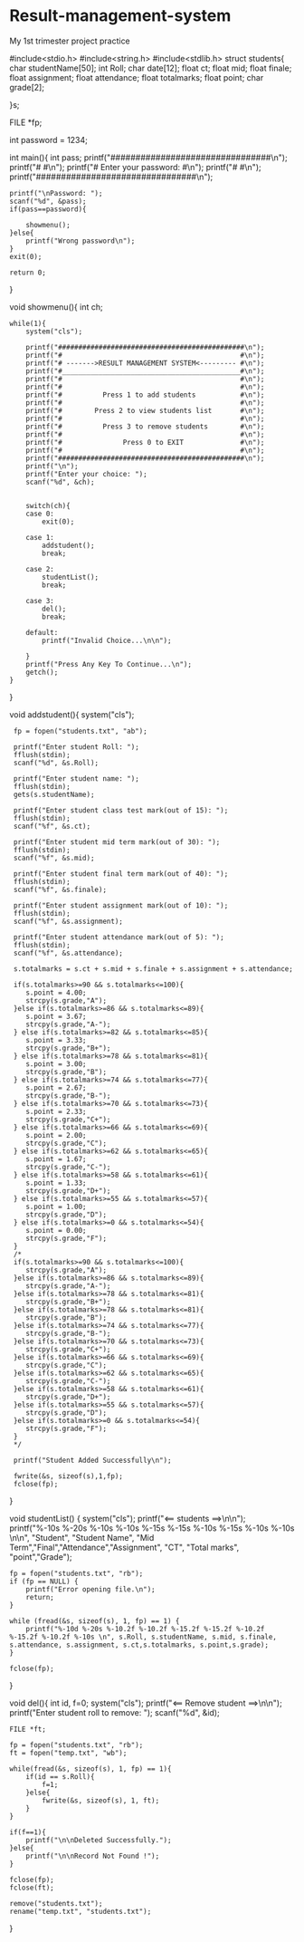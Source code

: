# Result-management-system
My 1st trimester project practice

#include<stdio.h>
#include<string.h>
#include<stdlib.h>
struct students{
    char studentName[50];
    int Roll;
    char date[12];
    float ct;
    float mid;
    float finale;
    float assignment;
    float attendance;
    float totalmarks;
    float point;
    char grade[2];


}s;

FILE *fp;

int password = 1234;



int main(){
    int pass;
    printf("################################\n");
    printf("#                              #\n");
    printf("#     Enter your password:     #\n");
    printf("#                              #\n");
    printf("################################\n");


    printf("\nPassword: ");
    scanf("%d", &pass);
    if(pass==password){

        showmenu();
    }else{
        printf("Wrong password\n");
    }
    exit(0);

    return 0;
}

void showmenu(){
    int ch;

    while(1){
        system("cls");

        printf("##############################################\n");
        printf("#                                            #\n");
        printf("# ------->RESULT MANAGEMENT SYSTEM<--------- #\n");
        printf("#____________________________________________#\n");
        printf("#                                            #\n");
        printf("#                                            #\n");
        printf("#          Press 1 to add students           #\n");
        printf("#                                            #\n");
        printf("#        Press 2 to view students list       #\n");
        printf("#                                            #\n");
        printf("#          Press 3 to remove students        #\n");
        printf("#                                            #\n");
        printf("#               Press 0 to EXIT              #\n");
        printf("#                                            #\n");
        printf("##############################################\n");
        printf("\n");
        printf("Enter your choice: ");
        scanf("%d", &ch);


        switch(ch){
        case 0:
            exit(0);

        case 1:
            addstudent();
            break;

        case 2:
            studentList();
            break;

        case 3:
            del();
            break;

        default:
            printf("Invalid Choice...\n\n");

        }
        printf("Press Any Key To Continue...\n");
        getch();
    }
}


void addstudent(){
     system("cls");

     fp = fopen("students.txt", "ab");

     printf("Enter student Roll: ");
     fflush(stdin);
     scanf("%d", &s.Roll);

     printf("Enter student name: ");
     fflush(stdin);
     gets(s.studentName);

     printf("Enter student class test mark(out of 15): ");
     fflush(stdin);
     scanf("%f", &s.ct);

     printf("Enter student mid term mark(out of 30): ");
     fflush(stdin);
     scanf("%f", &s.mid);

     printf("Enter student final term mark(out of 40): ");
     fflush(stdin);
     scanf("%f", &s.finale);

     printf("Enter student assignment mark(out of 10): ");
     fflush(stdin);
     scanf("%f", &s.assignment);

     printf("Enter student attendance mark(out of 5): ");
     fflush(stdin);
     scanf("%f", &s.attendance);

     s.totalmarks = s.ct + s.mid + s.finale + s.assignment + s.attendance;

     if(s.totalmarks>=90 && s.totalmarks<=100){
        s.point = 4.00;
        strcpy(s.grade,"A");
     }else if(s.totalmarks>=86 && s.totalmarks<=89){
        s.point = 3.67;
        strcpy(s.grade,"A-");
     } else if(s.totalmarks>=82 && s.totalmarks<=85){
        s.point = 3.33;
        strcpy(s.grade,"B+");
     } else if(s.totalmarks>=78 && s.totalmarks<=81){
        s.point = 3.00;
        strcpy(s.grade,"B");
     } else if(s.totalmarks>=74 && s.totalmarks<=77){
        s.point = 2.67;
        strcpy(s.grade,"B-");
     } else if(s.totalmarks>=70 && s.totalmarks<=73){
        s.point = 2.33;
        strcpy(s.grade,"C+");
     } else if(s.totalmarks>=66 && s.totalmarks<=69){
        s.point = 2.00;
        strcpy(s.grade,"C");
     } else if(s.totalmarks>=62 && s.totalmarks<=65){
        s.point = 1.67;
        strcpy(s.grade,"C-");
     } else if(s.totalmarks>=58 && s.totalmarks<=61){
        s.point = 1.33;
        strcpy(s.grade,"D+");
     } else if(s.totalmarks>=55 && s.totalmarks<=57){
        s.point = 1.00;
        strcpy(s.grade,"D");
     } else if(s.totalmarks>=0 && s.totalmarks<=54){
        s.point = 0.00;
        strcpy(s.grade,"F");
     }
     /*
     if(s.totalmarks>=90 && s.totalmarks<=100){
        strcpy(s.grade,"A");
     }else if(s.totalmarks>=86 && s.totalmarks<=89){
        strcpy(s.grade,"A-");
     }else if(s.totalmarks>=78 && s.totalmarks<=81){
        strcpy(s.grade,"B+");
     }else if(s.totalmarks>=78 && s.totalmarks<=81){
        strcpy(s.grade,"B");
     }else if(s.totalmarks>=74 && s.totalmarks<=77){
        strcpy(s.grade,"B-");
     }else if(s.totalmarks>=70 && s.totalmarks<=73){
        strcpy(s.grade,"C+");
     }else if(s.totalmarks>=66 && s.totalmarks<=69){
        strcpy(s.grade,"C");
     }else if(s.totalmarks>=62 && s.totalmarks<=65){
        strcpy(s.grade,"C-");
     }else if(s.totalmarks>=58 && s.totalmarks<=61){
        strcpy(s.grade,"D+");
     }else if(s.totalmarks>=55 && s.totalmarks<=57){
        strcpy(s.grade,"D");
     }else if(s.totalmarks>=0 && s.totalmarks<=54){
        strcpy(s.grade,"F");
     }
     */

     printf("Student Added Successfully\n");

     fwrite(&s, sizeof(s),1,fp);
     fclose(fp);
}


void studentList() {
    system("cls");
    printf("<== students ==>\n\n");
    printf("%-10s %-20s %-10s %-10s %-15s %-15s %-10s %-15s %-10s %-10s \n\n", "Student", "Student Name", "Mid Term","Final","Attendance","Assignment", "CT", "Total marks", "point","Grade");

    fp = fopen("students.txt", "rb");
    if (fp == NULL) {
        printf("Error opening file.\n");
        return;
    }

    while (fread(&s, sizeof(s), 1, fp) == 1) {
        printf("%-10d %-20s %-10.2f %-10.2f %-15.2f %-15.2f %-10.2f %-15.2f %-10.2f %-10s \n", s.Roll, s.studentName, s.mid, s.finale, s.attendance, s.assignment, s.ct,s.totalmarks, s.point,s.grade);
    }

    fclose(fp);
}

void del(){
    int id, f=0;
    system("cls");
    printf("<== Remove student ==>\n\n");
    printf("Enter student roll to remove: ");
    scanf("%d", &id);

    FILE *ft;

    fp = fopen("students.txt", "rb");
    ft = fopen("temp.txt", "wb");

    while(fread(&s, sizeof(s), 1, fp) == 1){
        if(id == s.Roll){
            f=1;
        }else{
            fwrite(&s, sizeof(s), 1, ft);
        }
    }

    if(f==1){
        printf("\n\nDeleted Successfully.");
    }else{
        printf("\n\nRecord Not Found !");
    }

    fclose(fp);
    fclose(ft);

    remove("students.txt");
    rename("temp.txt", "students.txt");

}

